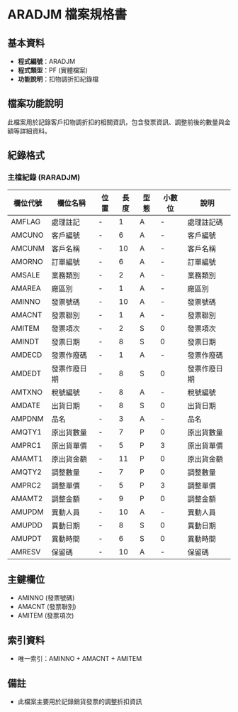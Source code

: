 # ARADJM 檔案規格書

## 基本資料
* **程式編號**：ARADJM
* **程式類型**：PF (實體檔案)
* **功能說明**：扣物調折扣紀錄檔

## 檔案功能說明
此檔案用於記錄客戶扣物調折扣的相關資訊，包含發票資訊、調整前後的數量與金額等詳細資料。

## 紀錄格式

### 主檔紀錄 (RARADJM)
| 欄位代號 | 欄位名稱 | 位置 | 長度 | 型態 | 小數位 | 說明 |
|----------|----------|------|------|------|--------|------|
| AMFLAG | 處理註記 | - | 1 | A | - | 處理註記碼 |
| AMCUNO | 客戶編號 | - | 6 | A | - | 客戶編號 |
| AMCUNM | 客戶名稱 | - | 10 | A | - | 客戶名稱 |
| AMORNO | 訂單編號 | - | 6 | A | - | 訂單編號 |
| AMSALE | 業務類別 | - | 2 | A | - | 業務類別 |
| AMAREA | 廠區別 | - | 1 | A | - | 廠區別 |
| AMINNO | 發票號碼 | - | 10 | A | - | 發票號碼 |
| AMACNT | 發票聯別 | - | 1 | A | - | 發票聯別 |
| AMITEM | 發票項次 | - | 2 | S | 0 | 發票項次 |
| AMINDT | 發票日期 | - | 8 | S | 0 | 發票日期 |
| AMDECD | 發票作廢碼 | - | 1 | A | - | 發票作廢碼 |
| AMDEDT | 發票作廢日期 | - | 8 | S | 0 | 發票作廢日期 |
| AMTXNO | 稅號編號 | - | 8 | A | - | 稅號編號 |
| AMDATE | 出貨日期 | - | 8 | S | 0 | 出貨日期 |
| AMPDNM | 品名 | - | 3 | A | - | 品名 |
| AMQTY1 | 原出貨數量 | - | 7 | P | 0 | 原出貨數量 |
| AMPRC1 | 原出貨單價 | - | 5 | P | 3 | 原出貨單價 |
| AMAMT1 | 原出貨金額 | - | 11 | P | 0 | 原出貨金額 |
| AMQTY2 | 調整數量 | - | 7 | P | 0 | 調整數量 |
| AMPRC2 | 調整單價 | - | 5 | P | 3 | 調整單價 |
| AMAMT2 | 調整金額 | - | 9 | P | 0 | 調整金額 |
| AMUPDM | 異動人員 | - | 10 | A | - | 異動人員 |
| AMUPDD | 異動日期 | - | 8 | S | 0 | 異動日期 |
| AMUPDT | 異動時間 | - | 6 | S | 0 | 異動時間 |
| AMRESV | 保留碼 | - | 10 | A | - | 保留碼 |

## 主鍵欄位
* AMINNO (發票號碼)
* AMACNT (發票聯別)
* AMITEM (發票項次)

## 索引資料
* 唯一索引：AMINNO + AMACNT + AMITEM

## 備註
* 此檔案主要用於記錄銷貨發票的調整折扣資訊 